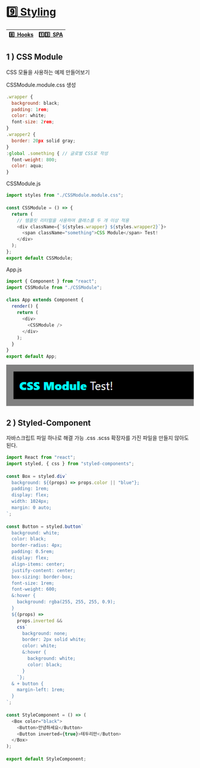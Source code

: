 # :nine:[ Styling](https://github.com/yhuj79/Learn_React/blob/master/chap/09_Styling.md)

|[:eight:&ensp;Hooks](https://github.com/yhuj79/Learn_React/blob/master/chap/08_Hooks.md)|[:one::three:&ensp;SPA](https://github.com/yhuj79/Learn_REACT/blob/master/chap/13_SPA.md)|
|:---|---:|

## 1 ) CSS Module

CSS 모듈을 사용하는 예제 만들어보기

CSSModule.module.css 생성

```javascript
.wrapper {
  background: black;
  padding: 1rem;
  color: white;
  font-size: 2rem;
}
.wrapper2 {
  border: 20px solid gray;
}
:global .something { // 글로벌 CSS로 작성
  font-weight: 800;
  color: aqua;
}

```

CSSModule.js

```javascript
import styles from "./CSSModule.module.css";

const CSSModule = () => {
  return (
    // 템플릿 리터럴을 사용하여 클래스를 두 개 이상 적용
    <div className={`${styles.wrapper} ${styles.wrapper2}`}>
      <span className="something">CSS Module</span> Test!
    </div>
  );
};
export default CSSModule;
```

App.js

```javascript
import { Component } from "react";
import CSSModule from "./CSSModule";

class App extends Component {
  render() {
    return (
      <div>
        <CSSModule />
      </div>
    );
  }
}
export default App;
```

<img src=https://raw.githubusercontent.com/yhuj79/Learn_React/main/md_image/09_Styling.PNG>

## 2 ) Styled-Component

자바스크립트 파일 하나로 해결 가능
.css .scss 확장자를 가진 파일을 만들지 않아도 된다.

```javascript
import React from "react";
import styled, { css } from "styled-components";

const Box = styled.div`
  background: ${(props) => props.color || "blue"};
  padding: 1rem;
  display: flex;
  width: 1024px;
  margin: 0 auto;
`;

const Button = styled.button`
  background: white;
  color: black;
  border-radius: 4px;
  padding: 0.5rem;
  display: flex;
  align-items: center;
  justify-content: center;
  box-sizing: border-box;
  font-size: 1rem;
  font-weight: 600;
  &:hover {
    background: rgba(255, 255, 255, 0.9);
  }
  ${(props) =>
    props.inverted &&
    css`
      background: none;
      border: 2px solid white;
      color: white;
      &:hover {
        background: white;
        color: black;
      }
    `};
  & + button {
    margin-left: 1rem;
  }
`;

const StyleComponent = () => (
  <Box color="black">
    <Button>안녕하세요</Button>
    <Button inverted={true}>테두리만</Button>
  </Box>
);

export default StyleComponent;
```
